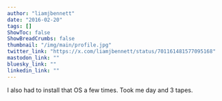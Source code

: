 ```yaml
---
author: "liamjbennett"
date: "2016-02-20"
tags: []
ShowToc: false
ShowBreadCrumbs: false
thumbnail: "/img/main/profile.jpg"
twitter_link: "https://x.com/liamjbennett/status/701161481577095168"
mastodon_link: ""
bluesky_link: ""
linkedin_link: ""
---
```


I also had to install that OS a few times. Took me day and 3 tapes.

